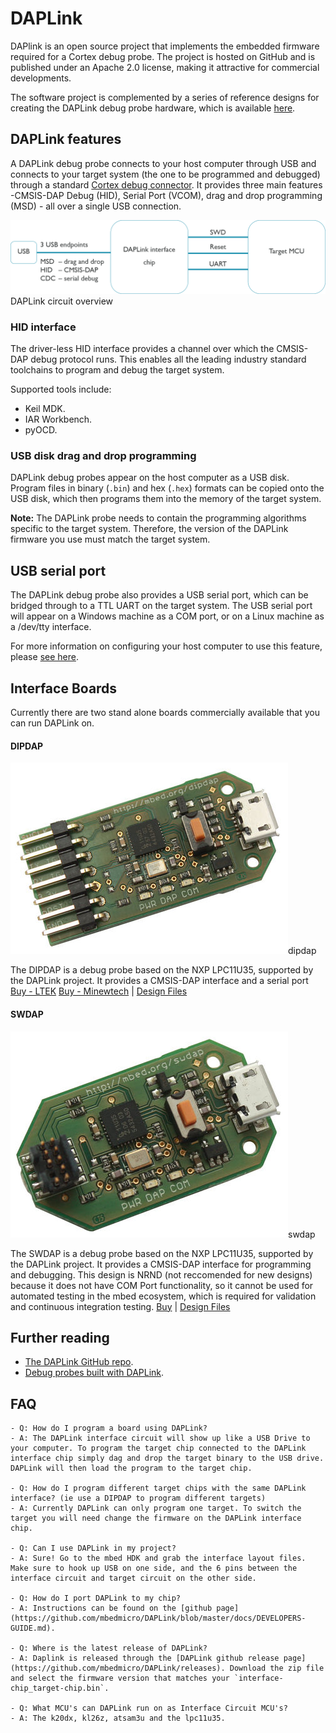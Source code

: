 # DAPLink

DAPlink is an open source project that implements the embedded firmware required for a Cortex debug probe. The project is hosted on GitHub and is published under an Apache 2.0 license, making it attractive for commercial developments.

The software project is complemented by a series of reference designs for creating the DAPLink debug probe hardware, which is available [here](https://docs.mbed.com/docs/mbed-hardware-development-kit/en/latest/).

## DAPLink features

A DAPLink debug probe connects to your host computer through USB and connects to your target system (the one to be programmed and debugged) through a standard [Cortex debug connector](http://infocenter.arm.com/help/topic/com.arm.doc.faqs/attached/13634/cortex_debug_connectors.pdf). It provides three main features -CMSIS-DAP Debug (HID), Serial Port (VCOM), drag and drop programming (MSD) - all over a single USB connection.

<span class="images">![](images/Daplink-Outline.png)<span>DAPLink circuit overview</span></span>

### HID interface 

The driver-less HID interface provides a channel over which the CMSIS-DAP debug protocol runs. This enables all the leading industry standard toolchains to program and debug the target system. 

Supported tools include:

  * Keil MDK.
  * IAR Workbench.
  * pyOCD.

### USB disk drag and drop programming 

DAPLink debug probes appear on the host computer as a USB disk. Program files in binary (``.bin``) and hex (``.hex``) formats can be copied onto the USB disk, which then programs them into the memory of the target system.

<span class="notes">**Note:** The DAPLink probe needs to contain the programming algorithms specific to the target system. Therefore, the version of the DAPLink firmware you use must match the target system.</span>

## USB serial port 

The DAPLink debug probe also provides a USB serial port, which can be bridged through to a TTL UART on the target system.
The USB serial port will appear on a Windows machine as a COM port, or on a Linux machine as a /dev/tty interface.

For more information on configuring your host computer to use this feature, please [see here](../getting_started/serial_communication.md).

## Interface Boards

Currently there are two stand alone boards commercially available that you can run DAPLink on.

#### DIPDAP

<span class="images">![](images/dipdap.jpg)<span>dipdap</span></span>

The DIPDAP is a debug probe based on the NXP LPC11U35, supported by the DAPLink project. It provides a CMSIS-DAP interface and a serial port
[Buy - LTEK](http://uk.rs-online.com/web/p/processor-microcontroller-development-kits/9054100/) [Buy - Minewtech](http://www.minewtech.cn/product/60653683522-804909412/DIPDAP_Board_with_matching_cable_robotic_arm.html?spm=a2700.8304367.0.0.N9LkhJ) | [Design Files](https://github.com/ARMmbed/mbed-HDK/tree/master/Production%20Design%20Projects/ARM-mbed/DAPLink/DIPDAP)

#### SWDAP

<span class="images">![](images/swdap.jpg)<span>swdap</span></span>

The SWDAP is a debug probe based on the NXP LPC11U35, supported by the DAPLink project. It provides a CMSIS-DAP interface for programming and debugging. This design is NRND (not reccomended for new designs) because it does not have COM Port functionality, so it cannot be used for automated testing in the mbed ecosystem, which is required for validation and continuous integration testing.
[Buy](http://uk.rs-online.com/web/p/processor-microcontroller-development-kits/9054104/) | [Design Files](https://github.com/ARMmbed/mbed-HDK/tree/master/Production%20Design%20Projects/ARM-mbed/DAPLink/SWDAP)

## Further reading

* [The DAPLink GitHub repo](https://github.com/ARMmbed/DAPLink/blob/master/README.md).
* [Debug probes built with DAPLink](https://developer.mbed.org/platforms/SWDAP-LPC11U35).

## FAQ

	- Q: How do I program a board using DAPLink?
	- A: The DAPLink interface circuit will show up like a USB Drive to your computer. To program the target chip connected to the DAPLink interface chip simply dag and drop the target binary to the USB drive. DAPLink will then load the program to the target chip.

	- Q: How do I program different target chips with the same DAPLink interface? (ie use a DIPDAP to program different targets)
	- A: Currently DAPLink can only program one target. To switch the target you will need change the firmware on the DAPLink interface chip. 

	- Q: Can I use DAPLink in my project?
	- A: Sure! Go to the mbed HDK and grab the interface layout files. Make sure to hook up USB on one side, and the 6 pins between the interface circuit and target circuit on the other side.

	- Q: How do I port DAPLink to my chip?
	- A: Instructions can be found on the [github page](https://github.com/mbedmicro/DAPLink/blob/master/docs/DEVELOPERS-GUIDE.md).

	- Q: Where is the latest release of DAPLink?
	- A: Daplink is released through the [DAPLink github release page](https://github.com/mbedmicro/DAPLink/releases). Download the zip file and select the firmware version that matches your `interface-chip_target-chip.bin`.

	- Q: What MCU's can DAPLink run on as Interface Circuit MCU's?
	- A: The k20dx, kl26z, atsam3u and the lpc11u35.